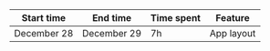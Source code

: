 | Start time  | End time    | Time spent | Feature    |
| ----------- | ----------- | ---------- | ---------- |
| December 28 | December 29 | 7h         | App layout |
